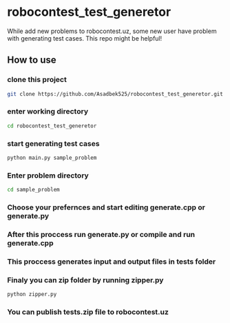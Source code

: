# robocontest_test_generetor
While add new problems to robocontest.uz, some new user have problem with generating test cases. This repo might be helpful!

## How to use
### clone this project
```sh
git clone https://github.com/Asadbek525/robocontest_test_generetor.git
```
### enter working directory
```sh
cd robocontest_test_generetor
```

### start generating test cases
```sh
python main.py sample_problem
```

### Enter problem directory
```sh
cd sample_problem
```

### Choose your prefernces and start editing generate.cpp or generate.py

### After this proccess run generate.py or compile and run generate.cpp

### This proccess generates input and output files in tests folder

### Finaly you can zip folder by running zipper.py
```sh
python zipper.py
```

### You can publish tests.zip file to robocontest.uz
